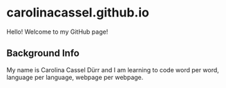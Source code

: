 # carolinacassel.github.io
Hello! Welcome to my GitHub page!
## Background Info
My name is Carolina Cassel Dürr and I am learning to code word per word, language per language, webpage per webpage. 
